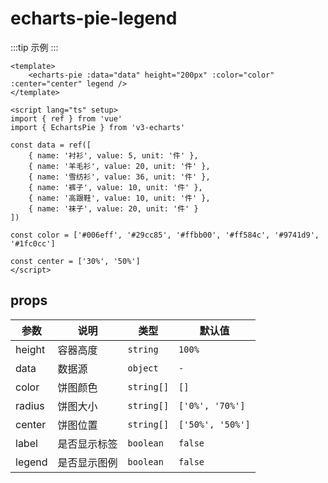 <script lang="ts" setup>
import EchartsPieLegend from '@/echarts/pie/echarts-pie-legend.vue'
</script>

# echarts-pie-legend

:::tip 示例
<echarts-pie-legend />
:::

```vue
<template>
    <echarts-pie :data="data" height="200px" :color="color" :center="center" legend />
</template>

<script lang="ts" setup>
import { ref } from 'vue'
import { EchartsPie } from 'v3-echarts'

const data = ref([
    { name: '衬衫', value: 5, unit: '件' },
    { name: '羊毛衫', value: 20, unit: '件' },
    { name: '雪纺衫', value: 36, unit: '件' },
    { name: '裤子', value: 10, unit: '件' },
    { name: '高跟鞋', value: 10, unit: '件' },
    { name: '袜子', value: 20, unit: '件' }
])

const color = ['#006eff', '#29cc85', '#ffbb00', '#ff584c', '#9741d9', '#1fc0cc']

const center = ['30%', '50%']
</script>
```

## props

| 参数   | 说明         | 类型       | 默认值           |
| ------ | ------------ | ---------- | ---------------- |
| height | 容器高度     | `string`   | `100%`           |
| data   | 数据源       | `object`   | `-`              |
| color  | 饼图颜色     | `string[]` | `[]`             |
| radius | 饼图大小     | `string[]` | `['0%', '70%']`  |
| center | 饼图位置     | `string[]` | `['50%', '50%']` |
| label  | 是否显示标签 | `boolean`  | `false`          |
| legend | 是否显示图例 | `boolean`  | `false`          |
